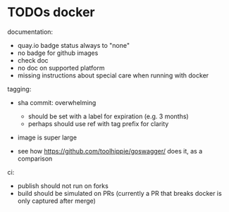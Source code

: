 # TODOs docker

documentation:
* quay.io badge status always to "none"
* no badge for github images
* check doc 
* no doc on supported platform
* missing instructions about special care when running with docker

tagging:
* sha commit: overwhelming
  * should be set with a label for expiration (e.g. 3 months)
  * perhaps should use ref with tag prefix for clarity

* image is super large
* see how https://github.com/toolhippie/goswagger/ does it, as a comparison


ci:
* publish should not run on forks
* build should be simulated on PRs (currently a PR that breaks docker is only captured after merge) 
